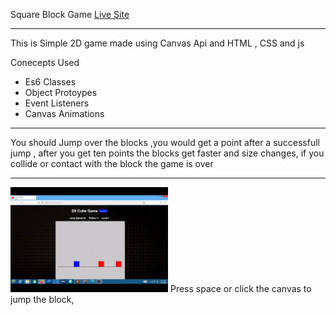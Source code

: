 Square Block Game  <a href="https://square-block-game.netlify.app/">Live Site</a>
<hr>

This is Simple 2D game made using Canvas Api and HTML , CSS and js

Conecepts Used
  <ul>
     <li>Es6 Classes</li>
     <li>Object Protoypes</li>
     <li>Event Listeners</li>
     <li>Canvas Animations</li>
  </ul>
<hr>

You should Jump over the blocks ,you would get a point after a successfull jump , after you get ten points the blocks get faster and size changes, if you collide or contact with the block the game is over


<hr>
<img style="width:50%;" src="images/gif.gif">
Press space or click the canvas to jump the block, 

